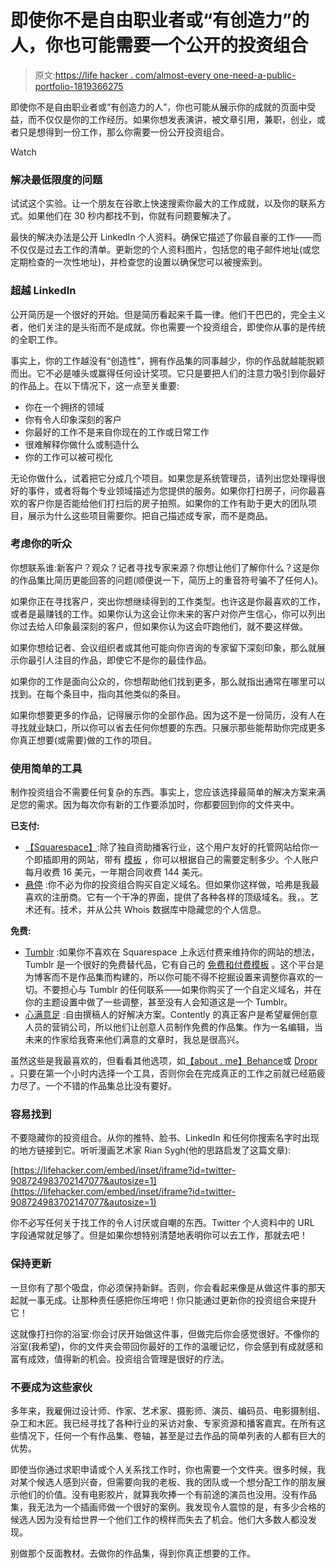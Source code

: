 # 即使你不是自由职业者或“有创造力”的人，你也可能需要一个公开的投资组合

> 原文:[https://life hacker . com/almost-every one-need-a-public-portfolio-1819366275](https://lifehacker.com/almost-everyone-needs-a-public-portfolio-1819366275)

即使你不是自由职业者或“有创造力的人”，你也可能从展示你的成就的页面中受益，而不仅仅是你的工作经历。如果你想发表演讲，被文章引用，兼职，创业，或者只是想得到一份工作，那么你需要一份公开投资组合。

Watch

### 解决最低限度的问题

试试这个实验。让一个朋友在谷歌上快速搜索你最大的工作成就，以及你的联系方式。如果他们在 30 秒内都找不到，你就有问题要解决了。

最快的解决办法是公开 LinkedIn 个人资料。确保它描述了你最自豪的工作——而不仅仅是过去工作的清单。更新您的个人资料图片，包括您的电子邮件地址(或您定期检查的一次性地址)，并检查您的设置以确保您可以被搜索到。

### **超越 LinkedIn**

公开简历是一个很好的开始。但是简历看起来千篇一律。他们干巴巴的，完全主义者，他们关注的是头衔而不是成就。你也需要一个投资组合，即使你从事的是传统的全职工作。

事实上，你的工作越没有“创造性”，拥有作品集的同事越少，你的作品就越能脱颖而出。它不必是噱头或赢得任何设计奖项。它只是要把人们的注意力吸引到你最好的作品上。在以下情况下，这一点至关重要:

*   你在一个拥挤的领域
*   你有令人印象深刻的客户
*   你最好的工作不是来自你现在的工作或日常工作
*   很难解释你做什么或制造什么
*   你的工作可以被可视化

无论你做什么，试着把它分成几个项目。如果您是系统管理员，请列出您处理得很好的事件，或者将每个专业领域描述为您提供的服务。如果你打扫房子，问你最喜欢的客户你是否能给他们打扫后的房子拍照。如果你的工作有助于更大的团队项目，展示为什么这些项目需要你。把自己描述成专家，而不是商品。

### **考虑你的听众**

你想联系谁:新客户？观众？记者寻找专家来源？你想让他们了解你什么？这是你的作品集比简历更能回答的问题(顺便说一下，简历上的重音符号骗不了任何人)。

如果你正在寻找客户，突出你想继续得到的工作类型。也许这是你最喜欢的工作，或者是最赚钱的工作。如果你认为这会让你未来的客户对你产生信心，你可以列出你过去给人印象最深刻的客户，但如果你认为这会吓跑他们，就不要这样做。

如果你想给记者、会议组织者或其他可能向你咨询的专家留下深刻印象，那么就展示你最引人注目的作品，即使它不是你的最佳作品。

如果你的工作是面向公众的，你想帮助他们找到更多，那么就指出通常在哪里可以找到。在每个条目中，指向其他类似的条目。

如果你想要更多的作品，记得展示你的全部作品。因为这不是一份简历，没有人在寻找就业缺口，所以你可以省去任何你想要的东西。只展示那些能帮助你完成更多你真正想要(或需要)做的工作的项目。

### **使用简单的工具**

制作投资组合不需要任何复杂的东西。事实上，您应该选择最简单的解决方案来满足您的需求。因为每次你有新的工作要添加时，你都要回到你的文件夹中。

**已支付:**

*   [【Squarespace】](https://www.squarespace.com/):除了独自资助播客行业，这个用户友好的托管网站给你一个即插即用的网站，带有 [模板](https://www.squarespace.com/tour/portfolio-website) ，你可以根据自己的需要定制多少。个人账户每月收费 16 美元，一年期合同收费 144 美元。
*   [悬停](https://www.hover.com/) :你不必为你的投资组合购买自定义域名。但如果你这样做，哈弗是我最喜欢的注册商。它有一个干净的界面，提供了各种各样的顶级域名。我，。艺术还有。技术，并从公共 Whois 数据库中隐藏您的个人信息。

**免费:**

*   [Tumblr](http://www.tumblr.com/) :如果你不喜欢在 Squarespace 上永远付费来维持你的网站的想法，Tumblr 是一个很好的免费替代品，它有自己的 [免费和付费模板](https://www.tumblr.com/themes/collection/portfolios) 。这个平台是为博客而不是作品集而构建的，所以你可能不得不挖掘设置来调整你喜欢的一切。不要担心与 Tumblr 的任何联系——如果你购买了一个自定义域名，并在你的主题设置中做了一些调整，甚至没有人会知道这是一个 Tumblr。
*   [心满意足](http://contently.net/why-create-a-portfolio/) :自由撰稿人的好解决方案。Contently 的真正客户是希望雇佣创意人员的营销公司，所以他们让创意人员制作免费的作品集。作为一名编辑，当未来的作家给我寄来他们满意的文章时，我总是很高兴。

虽然这些是我最喜欢的，但看看其他选项，如[【about . me】](https://about.me/)[Behance](https://www.behance.net/)或 [Dropr](http://dropr.com/) 。只要在第一个小时内选择一个工具，否则你会在完成真正的工作之前就已经筋疲力尽了。一个不错的作品集总比没有要好。

### **容易找到**

不要隐藏你的投资组合。从你的推特、脸书、LinkedIn 和任何你搜索名字时出现的地方链接到它。听听漫画艺术家 Rian Sygh(他的思路启发了这篇文章):

 [https://lifehacker.com/embed/inset/iframe?id=twitter-908724983702147077&autosize=1](https://lifehacker.com/embed/inset/iframe?id=twitter-908724983702147077&autosize=1) 

你不必写任何关于找工作的令人讨厌或自嘲的东西。Twitter 个人资料中的 URL 字段通常就足够了。但是如果你想特别清楚地表明你可以去工作，那就去吧！

### **保持更新**

一旦你有了那个吸盘，你必须保持新鲜。否则，你会看起来像是从做这件事的那天起就一事无成。让那种责任感把你压垮吧！你只能通过更新你的投资组合来提升它！

这就像打扫你的浴室:你会讨厌开始做这件事，但做完后你会感觉很好。不像你的浴室(我希望)，你的文件夹会带回你最好的工作的温暖记忆，你会感到有成就感和富有成效，值得新的机会。投资组合管理是很好的疗法。

### **不要成为这些家伙**

多年来，我雇佣过设计师、作家、艺术家、摄影师、演员、编码员、电影摄制组、杂工和木匠。我已经寻找了各种行业的采访对象、专家资源和播客嘉宾。在所有这些情况下，任何一个有作品集、卷轴，甚至是过去作品的简单列表的人都有巨大的优势。

即使当你通过求职申请或个人关系找工作时，你也需要一个文件夹。很多时候，我对某个候选人感到兴奋，但需要向我的老板、我的团队或一个想分配工作的朋友展示他们的价值。没有电影胶片，就算我吹捧一个有前途的演员也没用。没有作品集，我无法为一个插画师做一个很好的案例。我发现令人震惊的是，有多少合格的候选人因为没有给世界一个他们工作的榜样而失去了机会。他们大多数人都没发现。

别做那个反面教材。去做你的作品集，得到你真正想要的工作。